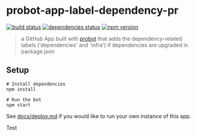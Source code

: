 # probot-app-label-dependency-pr

[![build status][build-badge]][build-href]
[![dependencies status][deps-badge]][deps-href]
[![npm version][npm-badge]][npm-href]

> a GitHub App built with [probot](https://github.com/probot/probot) that adds the dependency-related labels ('dependencies' and 'infra') if dependencies are upgraded in package.json

## Setup

```
# Install dependencies
npm install

# Run the bot
npm start
```

See [docs/deploy.md](docs/deploy.md) if you would like to run your own instance of this app.

[build-badge]: https://badge.buildkite.com/9b51d367662dd53158e2f6d74a93f5a485ad3d2d9f46cef602.svg?branch=master
[build-href]: https://buildkite.com/uberopensource/probot-app-label-dependency-pr
[deps-badge]: https://david-dm.org/uber-web/probot-app-label-dependency-pr.svg
[deps-href]: https://david-dm.org/uber-web/probot-app-label-dependency-pr
[npm-badge]: https://badge.fury.io/js/probot-app-label-dependency-pr.svg
[npm-href]: https://www.npmjs.com/package/probot-app-label-dependency-pr

Test
